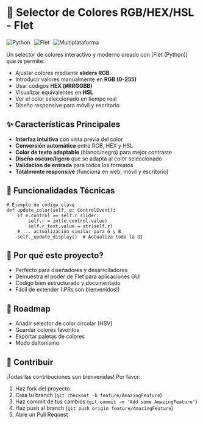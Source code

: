 # 🎨 Selector de Colores RGB/HEX/HSL - Flet
<div style="display: flex; gap: 10px; margin: 15px 0;"> <img src="https://img.shields.io/badge/Python-3.8+-3776AB?logo=python&logoColor=white" alt="Python"> <img src="https://img.shields.io/badge/Flet-0.1.0-00B0FF?logo=flutter&logoColor=white" alt="Flet"> <img src="https://img.shields.io/badge/Platforms-Desktop|Mobile|Web-4BC0C0" alt="Multiplataforma"> </div>
Un selector de colores interactivo y moderno creado con [Flet (Python)] que te permite:


* Ajustar colores mediante **sliders RGB**
* Introducir valores manualmente en **RGB (0-255)**
* Usar códigos **HEX (#RRGGBB)**
* Visualizar equivalentes en **HSL**
* Ver el color seleccionado en tiempo real
* Diseño responsive para móvil y escritorio

## ✨ Características Principales

* **Interfaz intuitiva** con vista previa del color
* **Conversión automática** entre RGB, HEX y HSL
* **Color de texto adaptable** (blanco/negro) para mejor contraste
* **Diseño oscuro/ligero** que se adapta al color seleccionado
* **Validación de entrada** para todos los formatos
* **Totalmente responsive** (funciona en web, móvil y escritorio)

## 🎯 Funcionalidades Técnicas

```
# Ejemplo de código clave
def update_color(self, e: ControlEvent):
    if e.control == self.r_slider:
        self.r = int(e.control.value)
        self.r_text.value = str(self.r)
    # ... actualización similar para G y B
    self._update_display()  # Actualiza toda la UI
```

## 🌈 Por qué este proyecto?

* Perfecto para diseñadores y desarrolladores
* Demuestra el poder de Flet para aplicaciones GUI
* Código bien estructurado y documentado
* Fácil de extender (¡PRs son bienvenidos!)

## 🚀 Roadmap

* Añadir selector de color circular (HSV)
* Guardar colores favoritos
* Exportar paletas de colores
* Modo daltonismo

## 🤝 Contribuir

¡Todas las contribuciones son bienvenidas! Por favor:

1. Haz fork del proyecto
2. Crea tu branch (`git checkout -b feature/AmazingFeature`)
3. Haz commit de tus cambios (`git commit -m 'Add some AmazingFeature'`)
4. Haz push al branch (`git push origin feature/AmazingFeature`)
5. Abre un Pull Request
